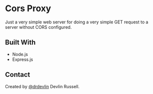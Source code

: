 # Cors Proxy
Just a very simple web server for doing a very simple GET request to a server without CORS configured.

## Built With
* Node.js
* Express.js

## Contact
Created by [@drdevlin](mailto:drdevlin@fastmail.com) Devlin Russell.
